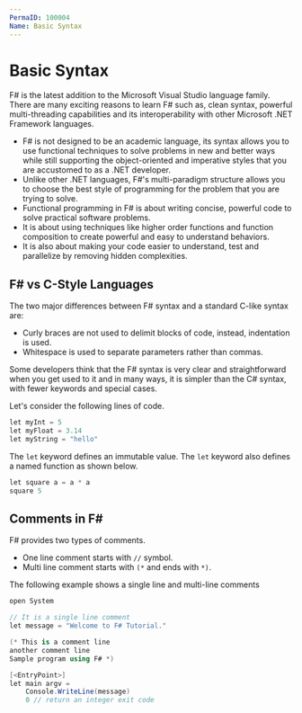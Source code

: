 ```yaml
---
PermaID: 100004
Name: Basic Syntax
---
```


# Basic Syntax

F# is the latest addition to the Microsoft Visual Studio language family. There are many exciting reasons to learn F# such as, clean syntax, powerful multi-threading capabilities and its interoperability with other Microsoft .NET Framework languages. 

 - F# is not designed to be an academic language, its syntax allows you to use functional techniques to solve problems in new and better ways while still supporting the object-oriented and imperative styles that you are accustomed to as a .NET developer.
 - Unlike other .NET languages, F#'s multi-paradigm structure allows you to choose the best style of programming for the problem that you are trying to solve. 
 - Functional programming in F# is about writing concise, powerful code to solve practical software problems. 
 - It is about using techniques like higher order functions and function composition to create powerful and easy to understand behaviors. 
 - It is also about making your code easier to understand, test and parallelize by removing hidden complexities.

## F# vs C-Style Languages 

The two major differences between F# syntax and a standard C-like syntax are:

 - Curly braces are not used to delimit blocks of code, instead, indentation is used.
 - Whitespace is used to separate parameters rather than commas.

Some developers think that the F# syntax is very clear and straightforward when you get used to it and in many ways, it is simpler than the C# syntax, with fewer keywords and special cases.

Let's consider the following lines of code.

```csharp
let myInt = 5
let myFloat = 3.14
let myString = "hello"
```

The `let` keyword defines an immutable value. The `let` keyword also defines a named function as shown below.

```csharp
let square a = a * a
square 5
```

## Comments in F#

F# provides two types of comments.

 - One line comment starts with `//` symbol.
 - Multi line comment starts with `(*` and ends with `*)`.

The following example shows a single line and multi-line comments

```csharp
open System

// It is a single line comment
let message = "Welcome to F# Tutorial."

(* This is a comment line
another comment line
Sample program using F# *)

[<EntryPoint>]
let main argv =
    Console.WriteLine(message)
    0 // return an integer exit code

```
